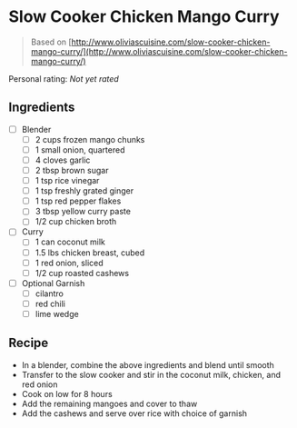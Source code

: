 <!-- Do not modify sections with "AUTO-*". They are updated by make.py -->

# Slow Cooker Chicken Mango Curry

> Based on [http://www.oliviascuisine.com/slow-cooker-chicken-mango-curry/](http://www.oliviascuisine.com/slow-cooker-chicken-mango-curry/)

<!-- rating=0; (User can specify rating on scale of 1-5) -->
<!-- AUTO-UserRating -->
Personal rating: *Not yet rated*
<!-- /AUTO-UserRating -->

<!-- TODO: Capture image for Slow Cooker Chicken Mango Curry -->

## Ingredients

* [ ] Blender
    * [ ] 2 cups frozen mango chunks
    * [ ] 1 small onion, quartered
    * [ ] 4 cloves garlic
    * [ ] 2 tbsp brown sugar
    * [ ] 1 tsp rice vinegar
    * [ ] 1 tsp freshly grated ginger
    * [ ] 1 tsp red pepper flakes
    * [ ] 3 tbsp yellow curry paste
    * [ ] 1/2 cup chicken broth
* [ ] Curry
    * [ ] 1 can coconut milk
    * [ ] 1.5 lbs chicken breast, cubed
    * [ ] 1 red onion, sliced
    * [ ] 1/2 cup roasted cashews
* [ ] Optional Garnish
    * [ ] cilantro
    * [ ] red chili
    * [ ] lime wedge

## Recipe

* In a blender, combine the above ingredients and blend until smooth
* Transfer to the slow cooker and stir in the coconut milk, chicken, and red onion
* Cook on low for 8 hours
* Add the remaining mangoes and cover to thaw
* Add the cashews and serve over rice with choice of garnish

